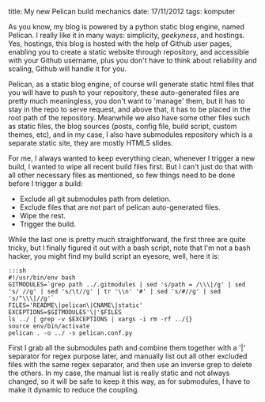 title: My new Pelican build mechanics
date: 17/11/2012
tags: komputer

As you know, my blog is powered by a python static blog engine, named Pelican. I really like it in many ways: simplicity, _geekyness_, and hostings. Yes, hostings, this blog is hosted with the help of Github user pages, enabling you to create a static website through repository, and accessible with your Github username, plus you don't have to think about reliability and scaling, Github will handle it for you.

Pelican, as a static blog engine, of course will generate static html files that you will have to push to your repository, these auto-generated files are pretty much meaningless, you don't want to 'manage' them, but it has to stay in the repo to serve request, and above that, it has to be placed in the root path of the repository. Meanwhile we also have some other files such as static files, the blog sources (posts, config file, build script, custom themes, etc), and in my case, I also have submodules repository which is a separate static site, they are mostly HTML5 slides.

For me, I always wanted to keep everything clean, whenever I trigger a new build, I wanted to wipe all recent build files first. But I can't just do that with all other necessary files as mentioned, so few things need to be done before I trigger a build:

* Exclude all git submodules path from deletion.
* Exclude files that are not part of pelican auto-generated files.
* Wipe the rest.
* Trigger the build.

While the last one is pretty much straightforward, the first three are quite tricky, but I finally figured it out with a bash script, note that I'm not a bash hacker, you might find my build script an eyesore, well, here it is:

    :::sh
    #!/usr/bin/env bash
    GITMODULES=`grep path ../.gitmodules | sed 's/path = /\\\|/g' | sed 's/ //g' | sed 's/\t//g' | tr '\\n' '#' | sed 's/#//g' | sed 's/^\\\|//g'`
    FILES='README\|pelican\|CNAME\|static'
    EXCEPTIONS=$GITMODULES'\|'$FILES
    ls ../ | grep -v $EXCEPTIONS | xargs -i rm -rf ../{}
    source env/bin/activate
    pelican . -o ../ -s pelican.conf.py

First I grab all the submodules path and combine them together with a '\|' separator for regex purpose later, and manually list out all other excluded files with the same regex separator, and then use an inverse grep to delete the others. In my case, the manual list is really static and not always changed, so it will be safe to keep it this way, as for submodules, I have to make it dynamic to reduce the coupling.
